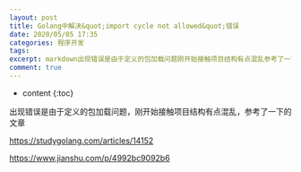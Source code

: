 ```yaml
---
layout: post
title: Golang中解决&quot;import cycle not allowed&quot;错误
date: 2020/05/05 17:35
categories: 程序开发
tags: 
excerpt: markdown出现错误是由于定义的包加载问题刚开始接触项目结构有点混乱参考了一下的文章httpsstudygolangcomarticles14152httpswwwjianshucomp4992bc9092b6
comment: true
---
```


* content
{:toc}

<!--markdown-->出现错误是由于定义的包加载问题，刚开始接触项目结构有点混乱，参考了一下的文章

https://studygolang.com/articles/14152

https://www.jianshu.com/p/4992bc9092b6
    